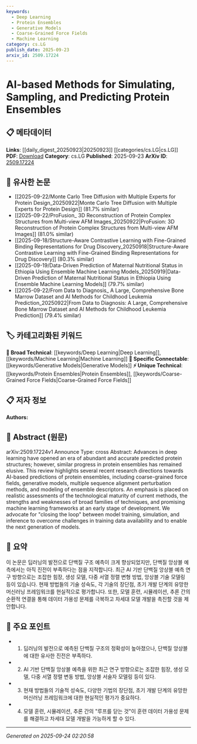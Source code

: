 ```yaml
---
keywords:
  - Deep Learning
  - Protein Ensembles
  - Generative Models
  - Coarse-Grained Force Fields
  - Machine Learning
category: cs.LG
publish_date: 2025-09-23
arxiv_id: 2509.17224
---
```


<!-- KEYWORD_LINKING_METADATA:
{
  "processed_timestamp": "2025-09-24T02:20:58.713049",
  "vocabulary_version": "1.0",
  "selected_keywords": [
    "Deep Learning",
    "Protein Ensembles",
    "Generative Models",
    "Coarse-Grained Force Fields",
    "Machine Learning"
  ],
  "rejected_keywords": [],
  "similarity_scores": {
    "Deep Learning": 0.85,
    "Protein Ensembles": 0.8,
    "Generative Models": 0.75,
    "Coarse-Grained Force Fields": 0.78,
    "Machine Learning": 0.82
  },
  "extraction_method": "AI_prompt_based",
  "budget_applied": true,
  "candidates_json": {
    "candidates": [
      {
        "surface": "Deep Learning",
        "canonical": "Deep Learning",
        "aliases": [],
        "category": "broad_technical",
        "rationale": "Deep Learning is a foundational technology for AI-based predictions in protein structures and ensembles.",
        "novelty_score": 0.3,
        "connectivity_score": 0.9,
        "specificity_score": 0.65,
        "link_intent_score": 0.85
      },
      {
        "surface": "Protein Ensembles",
        "canonical": "Protein Ensembles",
        "aliases": [
          "Protein Conformations",
          "Protein Structures"
        ],
        "category": "unique_technical",
        "rationale": "Protein Ensembles are central to the paper's focus and are critical for understanding structural variations.",
        "novelty_score": 0.75,
        "connectivity_score": 0.7,
        "specificity_score": 0.85,
        "link_intent_score": 0.8
      },
      {
        "surface": "Generative Models",
        "canonical": "Generative Models",
        "aliases": [
          "Generative Networks"
        ],
        "category": "specific_connectable",
        "rationale": "Generative Models are key in simulating protein ensembles and can be linked to machine learning frameworks.",
        "novelty_score": 0.55,
        "connectivity_score": 0.78,
        "specificity_score": 0.7,
        "link_intent_score": 0.75
      },
      {
        "surface": "Coarse-Grained Force Fields",
        "canonical": "Coarse-Grained Force Fields",
        "aliases": [
          "Coarse-Grained Models"
        ],
        "category": "unique_technical",
        "rationale": "These are specialized methods for simulating protein dynamics, offering unique insights into ensemble predictions.",
        "novelty_score": 0.7,
        "connectivity_score": 0.6,
        "specificity_score": 0.8,
        "link_intent_score": 0.78
      },
      {
        "surface": "Machine Learning Frameworks",
        "canonical": "Machine Learning",
        "aliases": [
          "ML Frameworks"
        ],
        "category": "broad_technical",
        "rationale": "Machine Learning Frameworks are essential for developing AI-based methods in protein ensemble predictions.",
        "novelty_score": 0.4,
        "connectivity_score": 0.85,
        "specificity_score": 0.6,
        "link_intent_score": 0.82
      }
    ],
    "ban_list_suggestions": [
      "method",
      "progress",
      "current methods"
    ]
  },
  "decisions": [
    {
      "candidate_surface": "Deep Learning",
      "resolved_canonical": "Deep Learning",
      "decision": "linked",
      "scores": {
        "novelty": 0.3,
        "connectivity": 0.9,
        "specificity": 0.65,
        "link_intent": 0.85
      }
    },
    {
      "candidate_surface": "Protein Ensembles",
      "resolved_canonical": "Protein Ensembles",
      "decision": "linked",
      "scores": {
        "novelty": 0.75,
        "connectivity": 0.7,
        "specificity": 0.85,
        "link_intent": 0.8
      }
    },
    {
      "candidate_surface": "Generative Models",
      "resolved_canonical": "Generative Models",
      "decision": "linked",
      "scores": {
        "novelty": 0.55,
        "connectivity": 0.78,
        "specificity": 0.7,
        "link_intent": 0.75
      }
    },
    {
      "candidate_surface": "Coarse-Grained Force Fields",
      "resolved_canonical": "Coarse-Grained Force Fields",
      "decision": "linked",
      "scores": {
        "novelty": 0.7,
        "connectivity": 0.6,
        "specificity": 0.8,
        "link_intent": 0.78
      }
    },
    {
      "candidate_surface": "Machine Learning Frameworks",
      "resolved_canonical": "Machine Learning",
      "decision": "linked",
      "scores": {
        "novelty": 0.4,
        "connectivity": 0.85,
        "specificity": 0.6,
        "link_intent": 0.82
      }
    }
  ]
}
-->

# AI-based Methods for Simulating, Sampling, and Predicting Protein Ensembles

## 📋 메타데이터

**Links**: [[daily_digest_20250923|20250923]] [[categories/cs.LG|cs.LG]]
**PDF**: [Download](https://arxiv.org/pdf/2509.17224.pdf)
**Category**: cs.LG
**Published**: 2025-09-23
**ArXiv ID**: [2509.17224](https://arxiv.org/abs/2509.17224)

## 🔗 유사한 논문
- [[2025-09-22/Monte Carlo Tree Diffusion with Multiple Experts for Protein Design_20250922|Monte Carlo Tree Diffusion with Multiple Experts for Protein Design]] (81.7% similar)
- [[2025-09-22/ProFusion_ 3D Reconstruction of Protein Complex Structures from Multi-view AFM Images_20250922|ProFusion: 3D Reconstruction of Protein Complex Structures from Multi-view AFM Images]] (81.0% similar)
- [[2025-09-18/Structure-Aware Contrastive Learning with Fine-Grained Binding Representations for Drug Discovery_20250918|Structure-Aware Contrastive Learning with Fine-Grained Binding Representations for Drug Discovery]] (80.3% similar)
- [[2025-09-19/Data-Driven Prediction of Maternal Nutritional Status in Ethiopia Using Ensemble Machine Learning Models_20250919|Data-Driven Prediction of Maternal Nutritional Status in Ethiopia Using Ensemble Machine Learning Models]] (79.7% similar)
- [[2025-09-22/From Data to Diagnosis_ A Large, Comprehensive Bone Marrow Dataset and AI Methods for Childhood Leukemia Prediction_20250922|From Data to Diagnosis: A Large, Comprehensive Bone Marrow Dataset and AI Methods for Childhood Leukemia Prediction]] (79.4% similar)

## 🏷️ 카테고리화된 키워드
**🧠 Broad Technical**: [[keywords/Deep Learning|Deep Learning]], [[keywords/Machine Learning|Machine Learning]]
**🔗 Specific Connectable**: [[keywords/Generative Models|Generative Models]]
**⚡ Unique Technical**: [[keywords/Protein Ensembles|Protein Ensembles]], [[keywords/Coarse-Grained Force Fields|Coarse-Grained Force Fields]]

## 📋 저자 정보

**Authors:** 

## 📄 Abstract (원문)

arXiv:2509.17224v1 Announce Type: cross 
Abstract: Advances in deep learning have opened an era of abundant and accurate predicted protein structures; however, similar progress in protein ensembles has remained elusive. This review highlights several recent research directions towards AI-based predictions of protein ensembles, including coarse-grained force fields, generative models, multiple sequence alignment perturbation methods, and modeling of ensemble descriptors. An emphasis is placed on realistic assessments of the technological maturity of current methods, the strengths and weaknesses of broad families of techniques, and promising machine learning frameworks at an early stage of development. We advocate for "closing the loop" between model training, simulation, and inference to overcome challenges in training data availability and to enable the next generation of models.

## 📝 요약

이 논문은 딥러닝의 발전으로 단백질 구조 예측이 크게 향상되었지만, 단백질 앙상블 예측에서는 아직 진전이 부족하다는 점을 지적합니다. 최근 AI 기반 단백질 앙상블 예측 연구 방향으로는 조잡한 힘장, 생성 모델, 다중 서열 정렬 변형 방법, 앙상블 기술 모델링 등이 있습니다. 현재 방법들의 기술 성숙도, 각 기술의 장단점, 초기 개발 단계의 유망한 머신러닝 프레임워크를 현실적으로 평가합니다. 또한, 모델 훈련, 시뮬레이션, 추론 간의 순환적 연결을 통해 데이터 가용성 문제를 극복하고 차세대 모델 개발을 촉진할 것을 제안합니다.

## 🎯 주요 포인트

- 1. 딥러닝의 발전으로 예측된 단백질 구조의 정확성이 높아졌으나, 단백질 앙상블에 대한 유사한 진전은 부족하다.
- 2. AI 기반 단백질 앙상블 예측을 위한 최근 연구 방향으로는 조잡한 힘장, 생성 모델, 다중 서열 정렬 변동 방법, 앙상블 서술자 모델링 등이 있다.
- 3. 현재 방법들의 기술적 성숙도, 다양한 기법의 장단점, 초기 개발 단계의 유망한 머신러닝 프레임워크에 대한 현실적인 평가가 중요하다.
- 4. 모델 훈련, 시뮬레이션, 추론 간의 "루프를 닫는 것"이 훈련 데이터 가용성 문제를 해결하고 차세대 모델 개발을 가능하게 할 수 있다.


---

*Generated on 2025-09-24 02:20:58*
